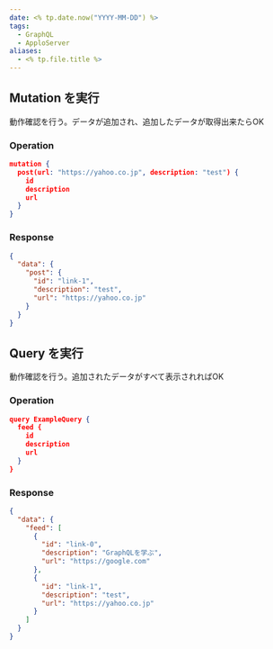 ```yaml
---
date: <% tp.date.now("YYYY-MM-DD") %>
tags:
  - GraphQL
  - ApploServer
aliases:
  - <% tp.file.title %>
---
```

## Mutation を実行

動作確認を行う。データが追加され、追加したデータが取得出来たらOK
### Operation

```json
mutation {
  post(url: "https://yahoo.co.jp", description: "test") {
    id
    description
    url
  }
}
```

### Response

```json
{
  "data": {
    "post": {
      "id": "link-1",
      "description": "test",
      "url": "https://yahoo.co.jp"
    }
  }
}
```

## Query を実行

動作確認を行う。追加されたデータがすべて表示されればOK

### Operation

```json
query ExampleQuery {
  feed {
    id
    description
    url
  }
}
```

### Response

```json
{
  "data": {
    "feed": [
      {
        "id": "link-0",
        "description": "GraphQLを学ぶ",
        "url": "https://google.com"
      },
      {
        "id": "link-1",
        "description": "test",
        "url": "https://yahoo.co.jp"
      }
    ]
  }
}
```